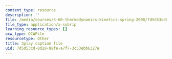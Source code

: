 ```yaml
---
content_type: resource
description: ''
file: /media/courses/5-60-thermodynamics-kinetics-spring-2008/7d5d53cd8d2898fea7f73c53ebb6327e_Cc2l1QTTZA4.srt
file_type: application/x-subrip
learning_resource_types: []
ocw_type: OCWFile
resourcetype: Other
title: 3play caption file
uid: 7d5d53cd-8d28-98fe-a7f7-3c53ebb6327e
---
```

